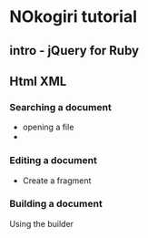 # NOkogiri tutorial

## intro - jQuery for Ruby


## Html XML 
### Searching a document
* opening a file
* 

### Editing a document
* Create a fragment


### Building a document
Using the builder


